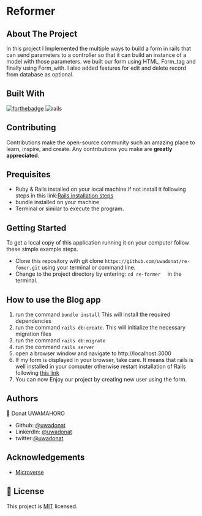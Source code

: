 # Reformer



## About The Project

In this project I Implemented the multiple ways to build a form in rails that can send parameters to a controller so that it can build an instance of a model with those parameters. we built our form using HTML, Form_tag and finally using Form_with.
I also added features for edit and delete record from database as optional.



## Built With


[![forthebadge](https://forthebadge.com/images/badges/made-with-ruby.svg)](https://forthebadge.com) 
![rails](https://img.shields.io/badge/Ruby_on_Rails-CC0000?style=for-the-badge&logo=ruby-on-rails&logoColor=white)



## Contributing

Contributions make the open-source community such an amazing place to learn, inspire, and create. Any contributions you make are **greatly appreciated**.



## Prequisites

- Ruby & Rails installed on your local machine.if not install it following steps in this link:[Rails installation steps](https://www.theodinproject.com/paths/full-stack-ruby-on-rails/courses/ruby-on-rails/lessons/your-first-rails-application-ruby-on-rails)
- bundle installed on your machine
- Terminal or similar to execute the program.


## Getting Started


To get a local copy of this application running it on your computer follow these simple example steps.
- Clone this repository with git clone ```https://github.com/uwadonat/re-fomer.git``` using your terminal or command line.
- Change to the project directory by entering: ```cd re-former  ``` in the terminal.


## How to use the Blog app
1. run the command ```bundle install```   This will install the required dependencies
2. run the command ```rails db:create```. This will initialize the necessary migration files
3. run the command ```rails db:migrate``` 
4. run the command ```rails server```
5. open a browser window and navigate to http://localhost:3000
5. If my form is displayed in your browser, take care. It means that rails is well installed in your computer otherwise restart installation of Rails following [this link](https://www.theodinproject.com/paths/full-stack-ruby-on-rails/courses/ruby-on-rails/lessons/your-first-rails-application-ruby-on-rails)
6. You can now Enjoy our project by creating new user using the form.



## Authors

👤 Donat UWAMAHORO

- Github: [@uwadonat](https://github.com/uwadonat)
- LinkerdIn: [@uwadonat](https://www.linkedin.com/in/uwadonat/)
- twitter:[@uwadonat](https://twitter.com/uwamahoroDonat)



## Acknowledgements

* [Microverse](https://www.microverse.org/)

## 📝 License

This project is [MIT](https://choosealicense.com/licenses/mit/) licensed.
